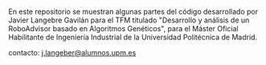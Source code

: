 En este repositorio se muestran algunas partes del código desarrollado por Javier Langebre Gavilán para el TFM titulado "Desarrollo y análisis de un RoboAdvisor basado en Algoritmos Genéticos", para el Máster Oficial Habilitante de Ingeniería Industrial de la Universidad Politécnica de Madrid.

contacto: j.langeber@alumnos.upm.es

